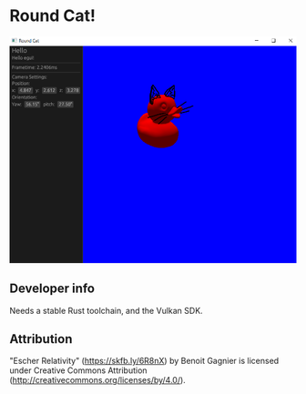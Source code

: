# Round Cat!

![Picture of a cat. Definitely a cat.](./screenshot1.png)

## Developer info

Needs a stable Rust toolchain, and the Vulkan SDK.

## Attribution

"Escher Relativity" (https://skfb.ly/6R8nX) by Benoit Gagnier is licensed under Creative Commons Attribution (http://creativecommons.org/licenses/by/4.0/).
